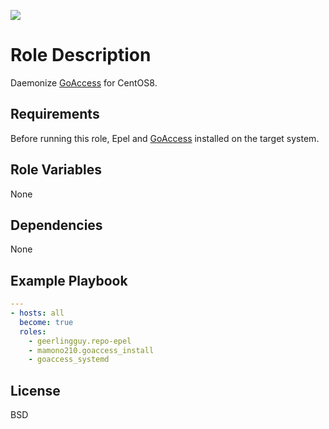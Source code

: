 [![](https://github.com/ansible-roles-mamono210/goaccess_systemd/workflows/build/badge.svg)](https://github.com/ansible-roles-mamono210/goaccess_sytemd/actions?query=workflow%3Abuild)

Role Description
=========

Daemonize [GoAccess](https://goaccess.io) for CentOS8.

Requirements
------------

Before running this role, Epel and [GoAccess](https://goaccess.io) installed on the target system.

Role Variables
--------------

None

Dependencies
------------

None

Example Playbook
----------------

```YAML
---
- hosts: all
  become: true
  roles:
    - geerlingguy.repo-epel
    - mamono210.goaccess_install
    - goaccess_systemd
```

License
-------

BSD

